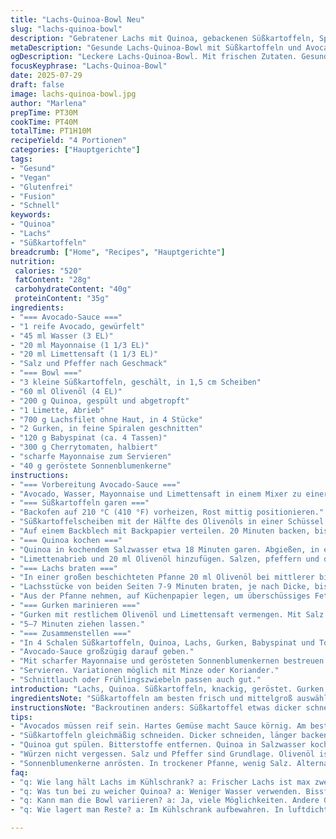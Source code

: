 ```yaml
---
title: "Lachs-Quinoa-Bowl Neu"
slug: "lachs-quinoa-bowl"
description: "Gebratener Lachs mit Quinoa, gebackenen Süßkartoffeln, Spinat und Gurken. Avocado-Sauce cremig, würzig, mit Limetten. Sonnenblumenkerne statt Kürbiskerne. Frische Minze macht den Unterschied. Ein Hauch Chili in der Mayo. Knackig, nahrhaft, vielseitig. Komplett glutenfrei, ohne Milchprodukte und Nüsse. Für 4 Portionen, ca. 70 Minuten Gesamtzeit. Neue Zutaten und Mengen angepasst, Garzeiten leicht variiert. Klar und einfach, gesundes Essen mit leicht exotischem Twist. "
metaDescription: "Gesunde Lachs-Quinoa-Bowl mit Süßkartoffeln und Avocado-Sauce. Glutenfrei und nussfrei. Ideal für alle, die abwechslungsreiche Ernährung lieben."
ogDescription: "Leckere Lachs-Quinoa-Bowl. Mit frischen Zutaten. Gesund, glutenfrei, einfach zuzubereiten. Perfekt für ein schnelles Mittag- oder Abendessen."
focusKeyphrase: "Lachs-Quinoa-Bowl"
date: 2025-07-29
draft: false
image: lachs-quinoa-bowl.jpg
author: "Marlena"
prepTime: PT30M
cookTime: PT40M
totalTime: PT1H10M
recipeYield: "4 Portionen"
categories: ["Hauptgerichte"]
tags:
- "Gesund"
- "Vegan"
- "Glutenfrei"
- "Fusion"
- "Schnell"
keywords:
- "Quinoa"
- "Lachs"
- "Süßkartoffeln"
breadcrumb: ["Home", "Recipes", "Hauptgerichte"]
nutrition: 
 calories: "520"
 fatContent: "28g"
 carbohydrateContent: "40g"
 proteinContent: "35g"
ingredients:
- "=== Avocado-Sauce ==="
- "1 reife Avocado, gewürfelt"
- "45 ml Wasser (3 EL)"
- "20 ml Mayonnaise (1 1/3 EL)"
- "20 ml Limettensaft (1 1/3 EL)"
- "Salz und Pfeffer nach Geschmack"
- "=== Bowl ==="
- "3 kleine Süßkartoffeln, geschält, in 1,5 cm Scheiben"
- "60 ml Olivenöl (4 EL)"
- "200 g Quinoa, gespült und abgetropft"
- "1 Limette, Abrieb"
- "700 g Lachsfilet ohne Haut, in 4 Stücke"
- "2 Gurken, in feine Spiralen geschnitten"
- "120 g Babyspinat (ca. 4 Tassen)"
- "300 g Cherrytomaten, halbiert"
- "scharfe Mayonnaise zum Servieren"
- "40 g geröstete Sonnenblumenkerne"
instructions:
- "=== Vorbereitung Avocado-Sauce ==="
- "Avocado, Wasser, Mayonnaise und Limettensaft in einem Mixer zu einer glatten Sauce pürieren. Mit Salz und Pfeffer abschmecken. Zur Seite stellen."
- "=== Süßkartoffeln garen ==="
- "Backofen auf 210 °C (410 °F) vorheizen, Rost mittig positionieren."
- "Süßkartoffelscheiben mit der Hälfte des Olivenöls in einer Schüssel vermengen, salzen und pfeffern."
- "Auf einem Backblech mit Backpapier verteilen. 20 Minuten backen, bis sie weich sind und Rand leicht bräunt. Leicht abkühlen lassen."
- "=== Quinoa kochen ==="
- "Quinoa in kochendem Salzwasser etwa 18 Minuten garen. Abgießen, in eine Schüssel geben."
- "Limettenabrieb und 20 ml Olivenöl hinzufügen. Salzen, pfeffern und durchmischen. Warm halten."
- "=== Lachs braten ==="
- "In einer großen beschichteten Pfanne 20 ml Olivenöl bei mittlerer bis hoher Hitze erhitzen."
- "Lachsstücke von beiden Seiten 7-9 Minuten braten, je nach Dicke, bis gewünschter Garzustand erreicht ist. Würzen mit Salz und Pfeffer."
- "Aus der Pfanne nehmen, auf Küchenpapier legen, um überschüssiges Fett zu entfernen."
- "=== Gurken marinieren ==="
- "Gurken mit restlichem Olivenöl und Limettensaft vermengen. Mit Salz und Pfeffer würzen."
- "5–7 Minuten ziehen lassen."
- "=== Zusammenstellen ==="
- "In 4 Schalen Süßkartoffeln, Quinoa, Lachs, Gurken, Babyspinat und Tomaten verteilen."
- "Avocado-Sauce großzügig darauf geben."
- "Mit scharfer Mayonnaise und gerösteten Sonnenblumenkernen bestreuen."
- "Servieren. Variationen möglich mit Minze oder Koriander."
- "Schnittlauch oder Frühlingszwiebeln passen auch gut."
introduction: "Lachs, Quinoa. Süßkartoffeln, knackig, geröstet. Gurken, marinierte Spiralen, kühl. Cremige Avocado-Sauce, leicht limettig. Scharfe Mayo on top. Sonnenblumenkerne statt Kürbiskerne – mehr Biss, anderer Geschmack. Mehr Öl als zuvor. Mehr Limette, weniger Mayonnaise. Etwas minzig, frisch, aber nicht zu dominant. Kombiniert Texturen: weich, knackig, cremig, langsam gegart, gebraten. Glutenfrei, milchfrei, nussfrei – Fokus auf einfache, klare Zutaten. Kein Schnickschnack bei Gewürzen, aber mehr Feinheiten in der Zubereitung. Jeder Bissen voll, dann wieder leicht. Für 4 Personen gedacht, schnelles Mittag- oder Abendessen. Kann variiert werden: mehr oder weniger Käse, Kräuter, Gemüsearten. Gesund und anders als gewöhnlich. "
ingredientsNote: "Süßkartoffeln am besten frisch und mittelgroß auswählen – gleichmäßig groß für gleiches Garen. Quinoa vorher gut spülen, entfernt Bitterstoffe. Olivenöl kaltpressen für besseren Geschmack. Avocado sollte reif sein, sonst Sauce körnig und bitter. Statt Gurken kann man auch Zucchini verwenden, aber Gurken geben Frische. Limette statt Zitrone macht es frischer, leicht exotisch. Sonnenblumenkerne gut rösten, anrösten mit wenig Salz entfaltet Aroma. Mayonnaise scharf selbst ansetzen mit Chili-Pulver oder Tabasco, nicht fertig kaufen. Garnieren mit frischen Kräutern möglich – Minze oder Koriander ergänzen. "
instructionsNote: "Backroutinen anders: Süßkartoffel etwas dicker schneiden, dafür 5 Minuten länger backen. Quinoa braucht 18 statt 15 Minuten, bissfest, nicht matschig. Lachs braten 7-9 Minuten, je nach Dicke, nicht zu kurz, aber saftig. Gurken marinieren lassen für 5-7 Minuten, so bilden sich Aromen. Sauce bleibt kalt, erst kurz vorm Servieren mixen. Alles warm andichten, nicht vermengen, sonst matschig. Sonnenblumenkerne am Ende darüber streuen. Scharfe Mayo separat servieren, jeder nach Wunsch. Zusammenstellung braucht Überschaubare Zeit, kann parallel laufen – Backen, Kochen, Braten, Marinieren. Wichtig: Salz und Pfeffer nicht vergessen, schmecken sonst fad. "
tips:
- "Avocados müssen reif sein. Hartes Gemüse macht Sauce körnig. Am besten für die gesamte Bowl verwenden. Limettenabrieb ist wichtig. Verleiht Frische."
- "Süßkartoffeln gleichmäßig schneiden. Dicker schneiden, länger backen. Röstaromen sind wichtig, aber aufpassen, dass die Süßkartoffeln nicht verbrennen."
- "Quinoa gut spülen. Bitterstoffe entfernen. Quinoa in Salzwasser kochen. Ideal ist bissfester Zustand, nicht zu weich. Wichtig, alles warm zu halten."
- "Würzen nicht vergessen. Salz und Pfeffer sind Grundlage. Olivenöl ist wichtig, gibt viele Aromen. Zum Marinieren absolut geeignet. Gurken frisch verwenden."
- "Sonnenblumenkerne anrösten. In trockener Pfanne, wenig Salz. Alternativen: Kürbiskerne oder sogar Sesam. Für mehr Crunch und Geschmack, eine tolle Ergänzung."
faq:
- "q: Wie lang hält Lachs im Kühlschrank? a: Frischer Lachs ist max zwei Tage haltbar. Kühl lagern, luftdicht verpacken. Nicht lange warten, schnell verbrauchen."
- "q: Was tun bei zu weicher Quinoa? a: Weniger Wasser verwenden. Bissfest kochen. Quinoa aufpassen bei Garzeiten, 18 Minuten ist der Schlüssel. Mehr ausprobieren."
- "q: Kann man die Bowl variieren? a: Ja, viele Möglichkeiten. Andere Gemüse verwenden. Auch Tofu, statt Lachs. Oder mehr Hülsenfrüchte für Protein."
- "q: Wie lagert man Reste? a: Im Kühlschrank aufbewahren. In luftdichten Behältern. Am besten innerhalb zwei Tagen essen. Aber auch einfrieren möglich."

---
```

